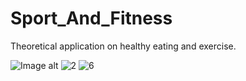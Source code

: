 # Sport_And_Fitness
Theoretical application on healthy eating and exercise.

![Image alt](https://user-images.githubusercontent.com/29036196/37979880-6703bd42-31f2-11e8-884b-c5c1dc06f4e8.gif)
![2](https://user-images.githubusercontent.com/29036196/37979882-672282d6-31f2-11e8-9317-c7b81e51dc03.gif)
![6](https://user-images.githubusercontent.com/29036196/37979883-675f9b08-31f2-11e8-9f8c-5a4b7f0896ab.gif)
